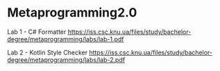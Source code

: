 # Metaprogramming2.0

Lab 1 - C# Formatter
https://iss.csc.knu.ua/files/study/bachelor-degree/metaprogramming/labs/lab-1.pdf

Lab 2 - Kotlin Style Checker
https://iss.csc.knu.ua/files/study/bachelor-degree/metaprogramming/labs/lab-2.pdf
